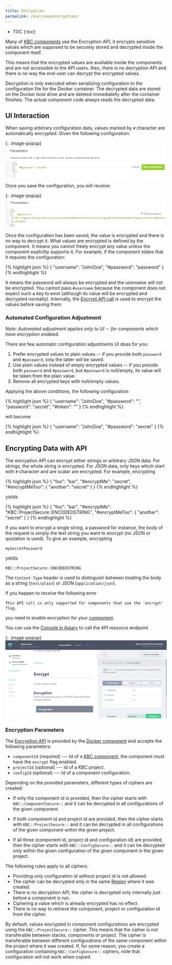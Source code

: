 ```yaml
---
title: Encryption
permalink: /overview/encryption/
---
```


* TOC
{:toc}

Many of [KBC components](/overview/) use the Encryption API; it encrypts sensitive values
which are supposed to be securely stored and decrypted inside the component itself.

This means that the encrypted values are available inside the components and are not accessible 
to the API users. Also, there is no decryption API and there is no way the end-user can decrypt 
the encrypted values.

Decryption is only executed when serializing configuration to the configuration file for 
the Docker container. The decrypted data are stored on the Docker host drive and are 
deleted immediatelly after the container finishes. The actual component code always reads 
the decrypted data.

## UI Interaction
When saving arbitrary configuration data, values marked by `#` character are automatically encrypted.
Given the following configuration:

{: .image-popup}
![Screenshot - Configuration editor - before](/overview/encryption-1.png)

Once you save the configuration, you will receive:

{: .image-popup}
![Screenshot - Configuration editor - after](/overview/encryption-2.png)

Once the configuration has been saved, the value is encrypted and there is no way to decrypt it. 
What values are encrypted is defined by the component. It means you cannot freely encrypt any 
value unless the component explicitly supports it. For example, if the component states that it
requires the configuration:

{% highlight json %}
{
    "username": "JohnDoe",
    "#password": "password"
}
{% endhighlight %}

It means the password will always be encrypted and the username will not be encrypted. You 
cannot pass `#username` because the component does not expect such a key to exist 
(although its value will be encrypted and decrypted normally). Internally, the
[Encrypt API call](#encrypting-data-with-api) is used to encrypt the values before saving them.

### Automated Configuration Adjustment
*Note: Automated adjustment applies only to UI -- for components which have encryption enabled.*

There are few automatic configuration adjustments UI does for you:

1. Prefer encrypted values to plain values -- if you provide both `password` and `#password`, only the latter will be saved.
2. Use plain values instead of empty encrypted values -- if you provide both `password` and `#password`, but `#password` is null/empty, its value will be taken from the plain value.
3. Remove all encrypted keys with null/empty values.

Applying the above conditions, the following configuration

{% highlight json %}
{
    "username": "JohnDoe",
    "#password": "",
    "password": "secret",
    "#token": ""
}
{% endhighlight %}

will become

{% highlight json %}
{
    "username": "JohnDoe",
    "#password": "secret"
}
{% endhighlight %}

## Encrypting Data with API
The encryption API can encrypt either strings or arbitrary JSON data. For strings, the whole string is
encrypted. For JSON data,
only keys which start with `#` character and are scalar are encrypted. For example, encrypting

{% highlight json %}
{
    "foo": "bar",
    "#encryptMe": "secret",
    "#encryptMeToo": {
        "another": "secret"
    }
}
{% endhighlight %}

yields

{% highlight json %}
{
    "foo": "bar",
    "#encryptMe": "KBC::ProjectSecure::ENCODEDSTRING",
    "#encryptMeToo": {
        "another": "secret"
    }
}
{% endhighlight %}

If you want to encrypt a single string, a password for instance, the body of the request is simply the text string you want to encrypt (no JSON or quotation is used). To give an example, encrypting

    mySecretPassword

yields

    KBC::ProjectSecure::ENCODEDSTRING

The `Content-Type` header is used to distinguish between treating the body as a string (`text/plain`) or JSON (`application/json`).

If you happen to receive the following error

    This API call is only supported for components that use the 'encrypt' flag.

you need to enable encryption for your [component](/extend/registration/).

You can use the [Console in Apiary](https://kebooladocker.docs.apiary.io/#reference/encrypt/encryption/encrypt-data?console=1) to 
call the API resource endpoint.

{: .image-popup}
![Console screenshot](/overview/encryption-console.png)

### Encryption Parameters
The [Encryption API](https://kebooladocker.docs.apiary.io/#reference/encrypt/encryption/encrypt-data)
is provided by the [Docker component](/integrate/docker-bundle/) and accepts the following parameters:

- `componentId` (required) --- Id of a [KBC component](/extend/registration/#creating-application), the component must have the `encrypt` flag enabled.
- `projectId` (optional) --- Id of a KBC project.
- `configId` (optional) --- Id of a component configuration.

Depending on the provided parameters, different types of ciphers are created:

- If only the component id is provided, then the cipher starts with `KBC::ComponentSecure::` and it can be decrypted in all configurations of the given component. 

- If both component id and project id are provided, then the cipher starts with `KBC::ProjectSecure::` and it can be decrypted in all configurations of the given component within the given project. 

- If all three (component id, project id and configuration id) are provided, then the cipher starts with `KBC::ConfigSecure::` and it can be decrypted only within the given configuration of the given component in the given project.

The following rules apply to all ciphers:
- Providing only configuration id without project id is not allowed. 
- The cipher can be decrypted only in the same [Region](/overview/api/#regions-and-endpoints) where it was created.
- There is no decryption API, the cipher is decrypted only internally just before a component is run.
- Ciphering a value which is already encrypted has no effect.
- There is no way to retrieve the component, project or configuration id from the cipher.

By default, values encrypted in component configurations are encrypted using the `KBC::ProjectSecure::` cipher. This means that the cipher is not transferable between stacks, components or project. The cipher is transferable between different configurations of the same component within the project where it was created. If, for some reason, you create a configuration containing `KBC::ConfigSecure::` ciphers, note that configuration will not work when copied.
